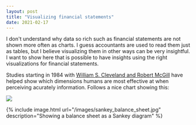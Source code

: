 ```yaml
---
layout: post
title: "Visualizing financial statements"
date: 2021-02-17
---
```


I don't understand why data so rich such as financial statements are not shown more often as charts. I guess accountants are used to read them just as tables, but I believe visualizing them in other ways can be very insightful. I want to show here that is possible to have insights using the right visualizations for financial statements.

Studies starting in 1984 with [William S. Cleveland and Robert McGill](https://www.jstor.org/stable/pdf/2288400.pdf) have helped show which dimensions humans are most effective at when perceiving acurately information. Follows a nice chart showing this:

![](https://knowablemagazine.org/do/10.1146/knowable-110919-1/feature/media/G-01-visual-ranking.svg)


{% include image.html url="/images/sankey_balance_sheet.jpg" description="Showing a balance sheet as a Sankey diagram" %}
